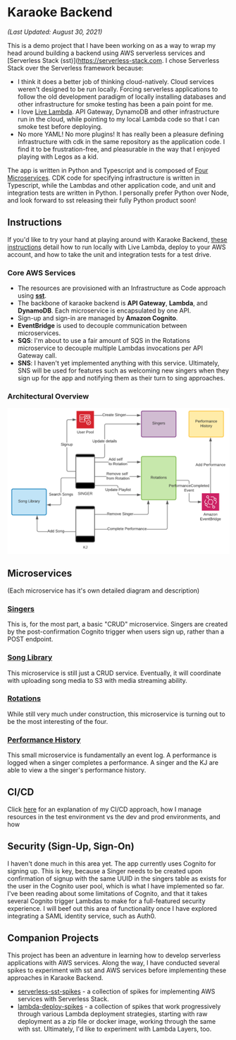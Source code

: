 # Karaoke Backend

_(Last Updated: August 30, 2021)_

This is a demo project that I have been working on as a way to wrap my head around building a backend using AWS serverless services and [Serverless Stack (sst)](https://serverless-stack.com. I chose Serverless Stack over the Serverless framework because:

- I think it does a better job of thinking cloud-natively. Cloud services weren't designed to be run locally. Forcing serverless applications to follow the old development paradigm of locally installing databases and other infrastructure for smoke testing has been a pain point for me.
- I love [Live Lambda](https://docs.serverless-stack.com/live-lambda-development). API Gateway, DynamoDB and other infrastructure run in the cloud, while pointing to my local Lambda code so that I can smoke test before deploying.
- No more YAML! No more plugins! It has really been a pleasure defining infrastructure with cdk in the same repository as the application code. I find it to be frustration-free, and pleasurable in the way that I enjoyed playing with Legos as a kid.

The app is written in Python and Typescript and is composed of [Four Microservices](#microservices). CDK code for specifying infrastructure is written in Typescript, while the Lambdas and other application code, and unit and integration tests are written in Python. I personally prefer Python over Node, and look forward to sst releasing their fully Python product soon!

## Instructions

If you'd like to try your hand at playing around with Karaoke Backend, [these instructions](site/instructions.md) detail how to run locally with Live Lambda, deploy to your AWS account, and how to take the unit and integration tests for a test drive.

### Core AWS Services

- The resources are provisioned with an Infrastructure as Code approach using **[sst](https://serverless-stack.com/)**.
- The backbone of karaoke backend is **API Gateway**, **Lambda**, and **DynamoDB**. Each microservice is encapsulated by one API.
- Sign-up and sign-in are managed by **Amazon Cognito**.
- **EventBridge** is used to decouple communication between microservices.
- **SQS**: I'm about to use a fair amount of SQS in the Rotations microservice to decouple multiple Lambdas invocations per API Gateway call.
- **SNS**: I haven't yet implemented anything with this service. Ultimately, SNS will be used for features such as welcoming new singers when they sign up for the app and notifying them as their turn to sing approaches.

### Architectural Overview

<img src="site/arch-diags/karaoke-overview.png" width="800" />

## Microservices

(Each microservice has it's own detailed diagram and description)

### [Singers](src/services/singers)

This is, for the most part, a basic "CRUD" microservice. Singers are created by the post-confirmation Cognito trigger when users sign up, rather than a POST endpoint.

### [Song Library](src/services/song-library)

This microservice is still just a CRUD service. Eventually, it will coordinate with uploading song media to S3 with media streaming ability.

### [Rotations](src/services/rotations)

While still very much under construction, this microservice is turning out to be the most interesting of the four.

### [Performance History](src/services/performance-history)

This small microservice is fundamentally an event log. A performance is logged when a singer completes a performance. A singer and the KJ are able to view a the singer's performance history.

## CI/CD

Click [here](site/cicd.md) for an explanation of my CI/CD approach, how I manage resources in the test environment vs the dev and prod environments, and how

## Security (Sign-Up, Sign-On)

I haven't done much in this area yet. The app currently uses Cognito for signing up. This is key, because a Singer needs to be created upon confirmation of signup with the same UUID in the singers table as exists for the user in the Cognito user pool, which is what I have implemented so far. I've been reading about some limitations of Cognito, and that it takes several Cognito trigger Lambdas to make for a full-featured security experience. I will beef out this area of functionality once I have explored integrating a SAML identity service, such as Auth0.

## Companion Projects

This project has been an adventure in learning how to develop serverless applications with AWS services. Along the way, I have conducted several spikes to experiment with sst and AWS services before implementing these approaches in Karaoke Backend.

- [serverless-sst-spikes](https://github.com/lukewyman/serverless-sst-spikes) - a collection of spikes for implementing AWS services with Serverless Stack.
- [lambda-deploy-spikes](x) - a collection of spikes that work progressively through various Lambda deployment strategies, starting with raw deployment as a zip file or docker image, working through the same with sst. Ultimately, I'd like to experiment with Lambda Layers, too.

